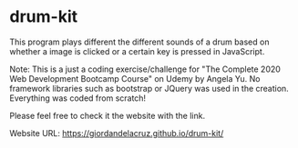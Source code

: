 # drum-kit
This program plays different the different sounds of a drum based on whether a image is clicked or a certain key is pressed in JavaScript.

Note: This is a just a coding exercise/challenge for "The Complete 2020 Web Development Bootcamp Course" on Udemy by Angela Yu.
      No framework libraries such as bootstrap or JQuery was used in the creation. Everything was coded from scratch!

Please feel free to check it the website with the link.

Website URL: https://giordandelacruz.github.io/drum-kit/
